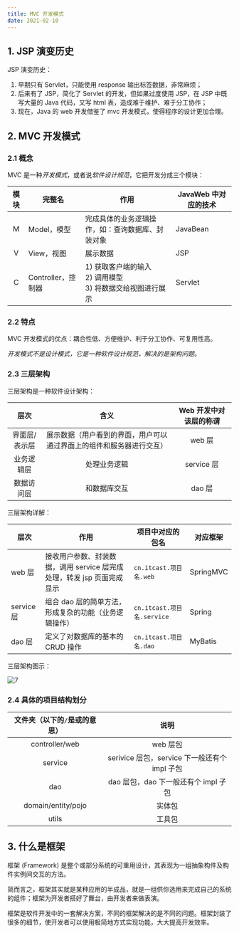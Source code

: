 ```yaml
---
title: MVC 开发模式
date: 2021-02-10
---
```


## 1. JSP 演变历史

JSP 演变历史：

1. 早期只有 Servlet，只能使用 response 输出标签数据，非常麻烦；
2. 后来有了 JSP，简化了 Servlet 的开发，但如果过度使用 JSP，在 JSP 中既写大量的 Java 代码，又写 html 表，造成难于维护、难于分工协作；
3. 现在，Java 的 web 开发借鉴了 mvc 开发模式，使得程序的设计更加合理。

## 2. MVC 开发模式

### 2.1 概念

MVC 是一种*开发模式*，或者说*软件设计规范*，它把开发分成三个模块：

| 模块 | 完整名             | 作用                                                         | JavaWeb 中对应的技术 |
| :--: | ------------------ | ------------------------------------------------------------ | ------------------- |
| M    | Model，模型        | 完成具体的业务逻辑操作，如：查询数据库、封装对象             | JavaBean            |
| V    | View，视图         | 展示数据                                                     | JSP                 |
| C    | Controller，控制器 | 1) 获取客户端的输入<br />2) 调用模型<br />3) 将数据交给视图进行展示 | Servlet             |

### 2.2 特点

MVC 开发模式的优点：耦合性低、方便维护、利于分工协作、可复用性高。

*开发模式不是设计模式，它是一种软件设计规范，解决的是架构问题。*

### 2.3 三层架构

三层架构是一种软件设计架构：

|     层次      |                             含义                             | Web 开发中对该层的称谓 |
| :-----------: | :----------------------------------------------------------: | :-------------------: |
| 界面层/表示层 | 展示数据（用户看到的界面，用户可以通过界面上的组件和服务器进行交互） |         web 层         |
|  业务逻辑层   |                         处理业务逻辑                         |       service 层       |
|  数据访问层   |                         和数据库交互                         |         dao 层         |

三层架构详解：

| 层次  | 作用                                                     | 项目中对应的包名     | 对应框架 |
| --------- | ------------------------------------------------------------ | ------------------------ | ------------ |
| web 层     | 接收用户参数、封装数据，调用 service 层完成处理，转发 jsp 页面完成显示 | `cn.itcast.项目名.web`  | SpringMVC    |
| service 层 | 组合 dao 层的简单方法，形成复杂的功能（业务逻辑操作）          | `cn.itcast.项目名.service` | Spring       |
| dao 层     | 定义了对数据库的基本的 CRUD 操作                               | `cn.itcast.项目名.dao`   | MyBatis      |

三层架构图示：

![7](https://figure-bed.chua-n.com/JavaWeb/后端/7.png)

### 2.4 具体的项目结构划分

| 文件夹（以下的`/`是或的意思） |                     说明                      |
| :---------------------------: | :-------------------------------------------: |
|        controller/web         |                   web 层包                    |
|            service            | serivice 层包，service 下一般还有个 impl 子包 |
|              dao              |     dao 层包，dao 下一般还有个 impl 子包      |
|      domain/entity/pojo       |                    实体包                     |
|             utils             |                    工具包                     |

## 3. 什么是框架

框架 (Framework) 是整个或部分系统的可重用设计，其表现为一组抽象构件及构件实例间交互的方法。

简而言之，框架其实就是某种应用的半成品，就是一组供你选用来完成自己的系统的组件；框架为开发者搭好了舞台，由开发者来做表演。

框架是软件开发中的一套解决方案，不同的框架解决的是不同的问题。框架封装了很多的细节，使开发者可以使用极简地方式实现功能，大大提高开发效率。
